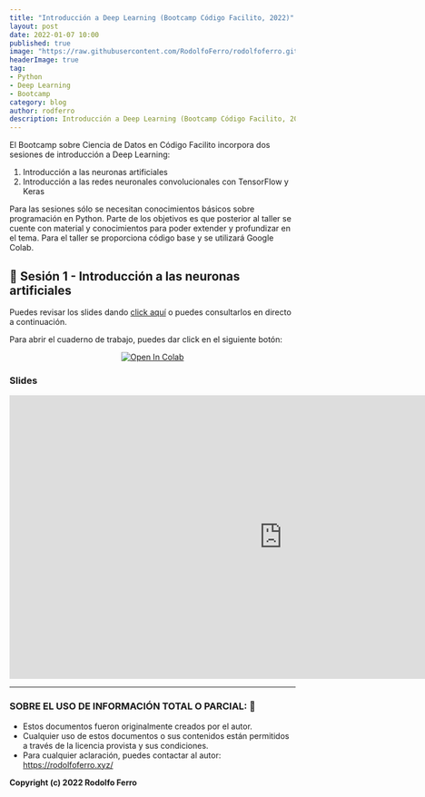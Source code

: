 ```yaml
---
title: "Introducción a Deep Learning (Bootcamp Código Facilito, 2022)"
layout: post
date: 2022-01-07 10:00
published: true
image: "https://raw.githubusercontent.com/RodolfoFerro/rodolfoferro.github.io/master/assets/images/banner.png"
headerImage: true
tag:
- Python
- Deep Learning
- Bootcamp
category: blog
author: rodferro
description: Introducción a Deep Learning (Bootcamp Código Facilito, 2022)
---
```


El Bootcamp sobre Ciencia de Datos en Código Facilito incorpora dos sesiones de introducción a Deep Learning:

1. Introducción a las neuronas artificiales
2. Introducción a las redes neuronales convolucionales con TensorFlow y Keras

Para las sesiones sólo se necesitan conocimientos básicos sobre programación en Python. Parte de los objetivos es que posterior al taller se cuente con material y conocimientos para poder extender y profundizar en el tema. Para el taller se proporciona código base y se utilizará Google Colab.


## 👾 Sesión 1 - Introducción a las neuronas artificiales

Puedes revisar los slides dando [click aquí](https://docs.google.com/presentation/d/e/2PACX-1vQnOXco8jfJOSsHZo4ZWU70O7PWzGsg5lNbkWhweFuWe64nlHs5YF9sIpirSOcsDgC19eti-ZfF91Gr/pub?start=false&loop=false&delayms=3000) o puedes consultarlos en directo a continuación.

Para abrir el cuaderno de trabajo, puedes dar click en el siguiente botón:

<center>
  <a href="https://colab.research.google.com/gist/RodolfoFerro/ca99594981c3b60a6f49ee8b172a1d63/introducci-n-a-las-neuronas-artificiales.ipynb" target="_blank">
    <img src="https://camo.githubusercontent.com/52feade06f2fecbf006889a904d221e6a730c194/68747470733a2f2f636f6c61622e72657365617263682e676f6f676c652e636f6d2f6173736574732f636f6c61622d62616467652e737667" alt="Open In Colab" data-canonical-src="https://colab.research.google.com/assets/colab-badge.svg">
  </a>
</center>

### Slides

<iframe src="https://docs.google.com/presentation/d/e/2PACX-1vQnOXco8jfJOSsHZo4ZWU70O7PWzGsg5lNbkWhweFuWe64nlHs5YF9sIpirSOcsDgC19eti-ZfF91Gr/embed?start=false&loop=false&delayms=3000" frameborder="0" width="960" height="500" allowfullscreen="true" mozallowfullscreen="true" webkitallowfullscreen="true"></iframe>

***

### SOBRE EL USO DE INFORMACIÓN TOTAL O PARCIAL: 🔐
* Estos documentos fueron originalmente creados por el autor.
* Cualquier uso de estos documentos o sus contenidos están permitidos a través de la licencia provista y sus condiciones.
* Para cualquier aclaración, puedes contactar al autor: https://rodolfoferro.xyz/

**Copyright (c) 2022 Rodolfo Ferro**
